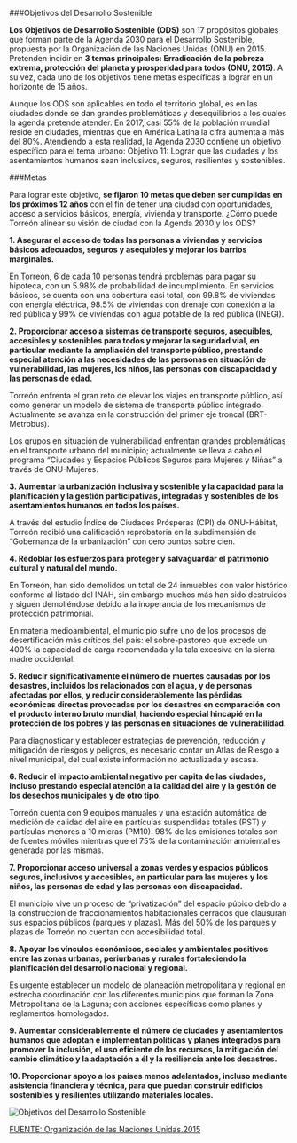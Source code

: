 
###Objetivos del Desarrollo Sostenible

**Los Objetivos de Desarrollo Sostenible (ODS)** son 17 propósitos globales que forman parte de la Agenda 2030 para el Desarrollo Sostenible, propuesta por la Organización de las Naciones Unidas (ONU) en 2015. Pretenden incidir en **3 temas principales: Erradicación de la pobreza extrema, protección del planeta y prosperidad para todos (ONU, 2015)**. A su vez, cada uno de los objetivos tiene metas específicas a lograr en un horizonte de 15 años.

Aunque los ODS son aplicables en todo el territorio global, es en las ciudades donde se dan grandes problemáticas y desequilibrios a los cuales la agenda pretende atender. En 2017, casi 55% de la población mundial reside en ciudades, mientras que en América Latina la cifra aumenta a más del 80%.
Atendiendo a esta realidad, la Agenda 2030 contiene un objetivo específico para el tema urbano: Objetivo 11: Lograr que las ciudades y los asentamientos humanos sean inclusivos, seguros, resilientes y sostenibles.

###Metas

Para lograr este objetivo, **se fijaron 10 metas que deben ser cumplidas en los próximos 12 años** con el fin de tener una ciudad con oportunidades, acceso a servicios básicos, energía, vivienda y transporte. ¿Cómo puede Torreón alinear su visión de ciudad con la Agenda 2030 y los ODS?

**1. Asegurar el acceso de todas las personas a viviendas y servicios básicos adecuados, seguros y asequibles y mejorar los barrios marginales.**

En Torreón, 6 de cada 10 personas tendrá problemas para pagar su hipoteca, con un 5.98% de probabilidad de incumplimiento.
En servicios básicos, se cuenta con una cobertura casi total, con 99.8% de viviendas con energía eléctrica, 98.5% de viviendas con drenaje con conexión a la red pública y 99% de viviendas con agua potable de la red pública (INEGI).

**2. Proporcionar acceso a sistemas de transporte seguros, asequibles, accesibles y sostenibles para todos y mejorar la seguridad vial, en particular mediante la ampliación del transporte público, prestando especial atención a las necesidades de las personas en situación de vulnerabilidad, las mujeres, los niños, las personas con discapacidad y las personas de edad.**

Torreón enfrenta el gran reto de elevar los viajes en transporte público, así como generar un modelo de sistema de transporte público integrado. Actualmente se avanza en la construcción del primer eje troncal (BRT-Metrobus).

Los grupos en situación de vulnerabilidad enfrentan grandes problemáticas en el transporte urbano del municipio; actualmente se lleva a cabo el programa “Ciudades y Espacios Públicos Seguros para Mujeres y Niñas” a través de ONU-Mujeres.

**3. Aumentar la urbanización inclusiva y sostenible y la capacidad para la planificación y la gestión participativas, integradas y sostenibles de los asentamientos humanos en todos los países.**

A través del estudio Índice de Ciudades Prósperas (CPI) de ONU-Hábitat, Torreón recibió una calificación reprobatoria en la subdimensión de “Gobernanza de la urbanización” con cero puntos sobre cien.

**4. Redoblar los esfuerzos para proteger y salvaguardar el patrimonio cultural y natural del mundo.**

En Torreón, han sido demolidos un total de 24 inmuebles con valor histórico conforme al listado del INAH, sin embargo muchos más han sido destruidos y siguen demoliéndose debido a la inoperancia de los mecanismos de protección patrimonial.

En materia medioambiental, el municipio sufre uno de los procesos de desertificación más críticos del país: el sobre-pastoreo que excede un 400% la capacidad de carga recomendada y la tala excesiva en la sierra madre occidental.

**5. Reducir significativamente el número de muertes causadas por los desastres, incluidos los relacionados con el agua, y de personas afectadas por ellos, y reducir considerablemente las pérdidas económicas directas provocadas por los desastres en comparación con el producto interno bruto mundial, haciendo especial hincapié en la protección de los pobres y las personas en situaciones de vulnerabilidad.**

Para diagnosticar y establecer estrategias de prevención, reducción y mitigación de riesgos y peligros, es necesario contar un Atlas de Riesgo a nivel municipal, del cual existe información no actualizada y escasa.

**6. Reducir el impacto ambiental negativo per capita de las ciudades, incluso prestando especial atención a la calidad del aire y la gestión de los desechos municipales y de otro tipo.**

Torreón cuenta con 9 equipos manuales y una estación automática de medición de calidad del aire en partículas suspendidas totales (PST) y partículas menores a 10 micras (PM10). 98% de las emisiones totales son de fuentes móviles mientras que el 75% de la contaminación ambiental es generada por las mismas.

**7. Proporcionar acceso universal a zonas verdes y espacios públicos seguros, inclusivos y accesibles, en particular para las mujeres y los niños, las personas de edad y las personas con discapacidad.**

El municipio vive un proceso de “privatización” del espacio púbico debido a la construcción de fraccionamientos habitacionales cerrados que clausuran sus espacios públicos (parques y plazas). Más del 50% de los parques y plazas de Torreón no cuentan con accesibilidad total.

**8. Apoyar los vínculos económicos, sociales y ambientales positivos entre las zonas urbanas, periurbanas y rurales fortaleciendo la planificación del desarrollo nacional y regional.**

Es urgente establecer un modelo de planeación metropolitana y regional en estrecha coordinación con los diferentes municipios que forman la Zona Metropolitana de la Laguna; con acciones específicas como planes y reglamentos homologados.

**9. Aumentar considerablemente el número de ciudades y asentamientos humanos que adoptan e implementan políticas y planes integrados para promover la inclusión, el uso eficiente de los recursos, la mitigación del cambio climático y la adaptación a él y la resiliencia ante los desastres.**

**10. Proporcionar apoyo a los países menos adelantados, incluso mediante asistencia financiera y técnica, para que puedan construir edificios sostenibles y resilientes utilizando materiales locales.**

<img class="img-responsive" src="objetivos-desarrollo-sostenible/objetivos-desarrollo-sostenible.png" alt="Objetivos del Desarrollo Sostenible">



[FUENTE: Organización de las Naciones Unidas.2015](http://www.un.org/sustainabledevelopment/es/objetivos-de-desarrollo-sostenible/)
